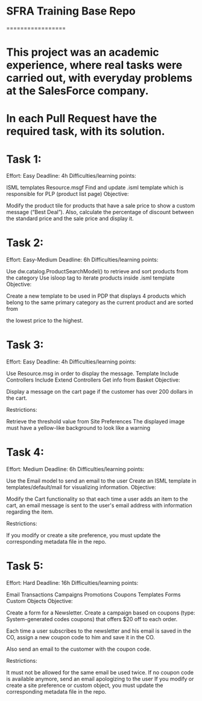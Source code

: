 # SFRA Training Base Repo
=================

# This project was an academic experience, where real tasks were carried out, with everyday problems at the SalesForce company.

# In each Pull Request have the required task, with its solution.

# Task 1:

Effort: Easy
Deadline: 4h
Difficulties/learning points:

ISML templates
Resource.msgf
Find and update .isml template which is responsible for PLP (product list page)
Objective:

Modify the product tile for products that have a sale price to show a custom message (“Best Deal”). Also, calculate the percentage of discount between the standard price and the sale price and display it.

# Task 2:

Effort: Easy-Medium
Deadline: 6h
Difficulties/learning points:

Use dw.catalog.ProductSearchModel() to retrieve and sort products from the category
Use isloop tag to iterate products inside .isml template
Objective:

Create a new template to be used in PDP that displays 4 products which belong to the same primary category as the current product and are sorted from 

the lowest price to the highest.

# Task 3:

Effort: Easy
Deadline: 4h
Difficulties/learning points:

Use Resource.msg in order to display the message.
Template Include
Controllers Include
Extend Controllers
Get info from Basket
Objective:

Display a message on the cart page if the customer has over 200 dollars in the cart.

Restrictions:

Retrieve the threshold value from Site Preferences
The displayed image must have a yellow-like background to look like a warning

# Task 4:

Effort: Medium
Deadline: 6h
Difficulties/learning points:

Use the Email model to send an email to the user
Create an ISML template in templates/default/mail for visualizing information.
Objective:

Modify the Cart functionality so that each time a user adds an item to the cart, an email message is sent to the user's email address with information regarding the item.

Restrictions:

If you modify or create a site preference, you must update the corresponding metadata file in the repo.

# Task 5:

Effort: Hard
Deadline: 16h
Difficulties/learning points:

Email
Transactions
Campaigns
Promotions
Coupons
Templates
Forms
Custom Objects
Objective:

Create a form for a Newsletter. Create a campaign based on coupons (type: System-generated codes coupons) that offers $20 off to each order. 

Each time a user subscribes to the newsletter and his email is saved in the CO, assign a new coupon code to him and save it in the CO. 

Also send an email to the customer with the coupon code. 

Restrictions:

It must not be allowed for the same email be used twice. 
If no coupon code is available anymore, send an email apologizing to the user
If you modify or create a site preference or custom object, you must update the corresponding metadata file in the repo.
